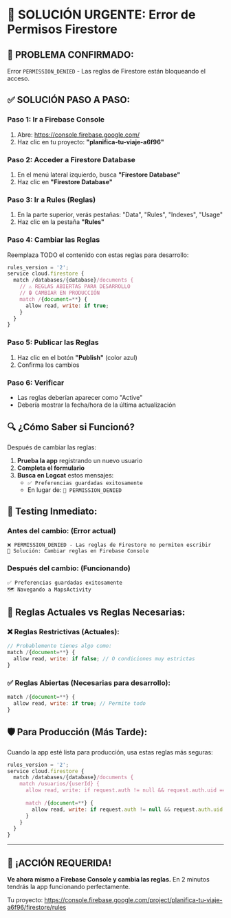 # 🔧 SOLUCIÓN URGENTE: Error de Permisos Firestore

## 🚨 **PROBLEMA CONFIRMADO:** 
Error `PERMISSION_DENIED` - Las reglas de Firestore están bloqueando el acceso.

## ✅ **SOLUCIÓN PASO A PASO:**

### **Paso 1: Ir a Firebase Console**
1. Abre: https://console.firebase.google.com/
2. Haz clic en tu proyecto: **"planifica-tu-viaje-a6f96"**

### **Paso 2: Acceder a Firestore Database**
1. En el menú lateral izquierdo, busca **"Firestore Database"**
2. Haz clic en **"Firestore Database"**

### **Paso 3: Ir a Rules (Reglas)**
1. En la parte superior, verás pestañas: "Data", "Rules", "Indexes", "Usage"
2. Haz clic en la pestaña **"Rules"**

### **Paso 4: Cambiar las Reglas**
Reemplaza TODO el contenido con estas reglas para desarrollo:

```javascript
rules_version = '2';
service cloud.firestore {
  match /databases/{database}/documents {
    // ⚠️ REGLAS ABIERTAS PARA DESARROLLO
    // 🔒 CAMBIAR EN PRODUCCIÓN
    match /{document=**} {
      allow read, write: if true;
    }
  }
}
```

### **Paso 5: Publicar las Reglas**
1. Haz clic en el botón **"Publish"** (color azul)
2. Confirma los cambios

### **Paso 6: Verificar**
- Las reglas deberían aparecer como "Active" 
- Debería mostrar la fecha/hora de la última actualización

## 🔍 **¿Cómo Saber si Funcionó?**

Después de cambiar las reglas:
1. **Prueba la app** registrando un nuevo usuario
2. **Completa el formulario**
3. **Busca en Logcat** estos mensajes:
   - `✅ Preferencias guardadas exitosamente`
   - En lugar de: `🚫 PERMISSION_DENIED`

## 📱 **Testing Inmediato:**

### **Antes del cambio:** (Error actual)
```
❌ PERMISSION_DENIED - Las reglas de Firestore no permiten escribir
🔧 Solución: Cambiar reglas en Firebase Console
```

### **Después del cambio:** (Funcionando)
```
✅ Preferencias guardadas exitosamente
🗺️ Navegando a MapsActivity
```

## 🎯 **Reglas Actuales vs Reglas Necesarias:**

### **❌ Reglas Restrictivas (Actuales):**
```javascript
// Probablemente tienes algo como:
match /{document=**} {
  allow read, write: if false; // O condiciones muy estrictas
}
```

### **✅ Reglas Abiertas (Necesarias para desarrollo):**
```javascript
match /{document=**} {
  allow read, write: if true; // Permite todo
}
```

## 🛡️ **Para Producción (Más Tarde):**

Cuando la app esté lista para producción, usa estas reglas más seguras:

```javascript
rules_version = '2';
service cloud.firestore {
  match /databases/{database}/documents {
    match /usuarios/{userId} {
      allow read, write: if request.auth != null && request.auth.uid == userId;
      
      match /{document=**} {
        allow read, write: if request.auth != null && request.auth.uid == userId;
      }
    }
  }
}
```

---

## 🚀 **¡ACCIÓN REQUERIDA!**

**Ve ahora mismo a Firebase Console y cambia las reglas.** 
En 2 minutos tendrás la app funcionando perfectamente.

Tu proyecto: https://console.firebase.google.com/project/planifica-tu-viaje-a6f96/firestore/rules
